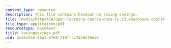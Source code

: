 ```yaml
---
content_type: resource
description: This file contains handout on taxing savings.
file: /media/https%3A/open-learning-course-data-rc.s3.amazonaws.com/14-472-public-economics-ii-spring-2004/2cdec54e46a187e8718fcc7da0e76ea6_taxingsavings.pdf
file_type: application/pdf
resourcetype: Document
title: taxingsavings.pdf
uid: 2cdec54e-46a1-87e8-718f-cc7da0e76ea6
---
```


